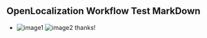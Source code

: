 ## OpenLocalization Workflow Test MarkDown
* ![image1](.\06182349-88e4-4f20-8c11-17c6af4a11e1.PNG)   ![image2](.\c85af7df-5e3f-4c4e-88c0-3a68ff02c143.png) 
thanks!